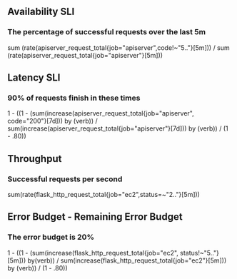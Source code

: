 ## Availability SLI
### The percentage of successful requests over the last 5m
sum (rate(apiserver_request_total{job="apiserver",code!~"5.."}[5m])) / sum (rate(apiserver_request_total{job="apiserver"}[5m]))

## Latency SLI
### 90% of requests finish in these times
1 - ((1 - (sum(increase(apiserver_request_total{job="apiserver", code="200"}[7d])) by (verb)) / sum(increase(apiserver_request_total{job="apiserver"}[7d])) by (verb)) / (1 - .80))

## Throughput
### Successful requests per second
sum(rate(flask_http_request_total{job="ec2",status=~"2.."}[5m]))

## Error Budget - Remaining Error Budget
### The error budget is 20%
1 - ((1 - (sum(increase(flask_http_request_total{job="ec2", status!~"5.."}[5m])) by(verb)) / sum(increase(flask_http_request_total{job="ec2"}[5m])) by (verb)) / (1 - .80))
